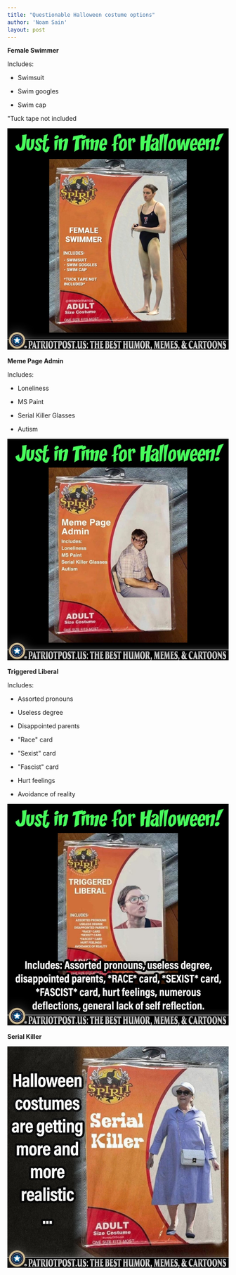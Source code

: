 ```yaml
---
title: "Questionable Halloween costume options"
author: 'Noam Sain'
layout: post
---
```


**Female Swimmer**

Includes:

- Swimsuit

- Swim googles

- Swim cap

"Tuck tape not included

![Questionable Halloween costume options](/assets/2022/2022-10-costume01.jpg "Questionable Halloween costume options")

**Meme Page Admin**

Includes:

- Loneliness

- MS Paint

- Serial Killer Glasses

- Autism

![Questionable Halloween costume options](/assets/2022/2022-10-costume02.jpg "Questionable Halloween costume options")

**Triggered Liberal**

Includes:

- Assorted pronouns

- Useless degree

- Disappointed parents

- "Race" card

- "Sexist" card

- "Fascist" card

- Hurt feelings

- Avoidance of reality

![Questionable Halloween costume options](/assets/2022/2022-10-costume03.jpg "Questionable Halloween costume options")

**Serial Killer**

![Questionable Halloween costume options](/assets/2022/2022-10-costume04.jpg "Questionable Halloween costume options")
